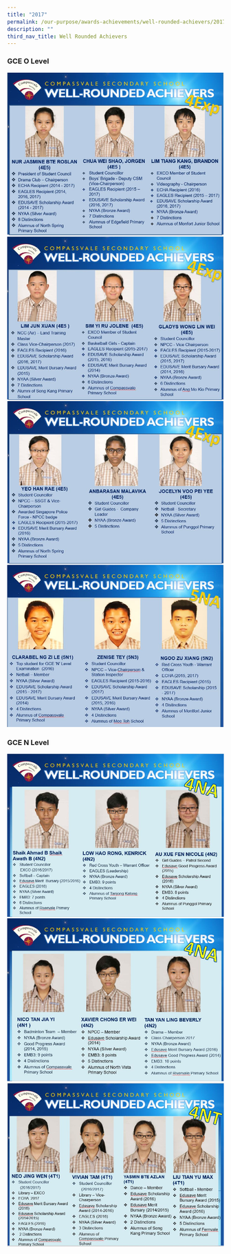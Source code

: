 ```yaml
---
title: "2017"
permalink: /our-purpose/awards-achievements/well-rounded-achievers/2017
description: ""
third_nav_title: Well Rounded Achievers
---
```

### GCE O Level
![](/images/4E5N_Allrounded_2017.jpg)
![](/images/4E5N_Allrounded_2017_2.jpg)
![](/images/4E5N_Allrounded_2017_3.jpg)
![](/images/4E5N_Allrounded_2017_4.jpg)

### GCE N Level
![](/images/4NA_Allrounded_2017.jpg)
![](/images/4NA_Allrounded_2017_2.jpg)
![](/images/4NT_Allrounded_2017_1.jpg)